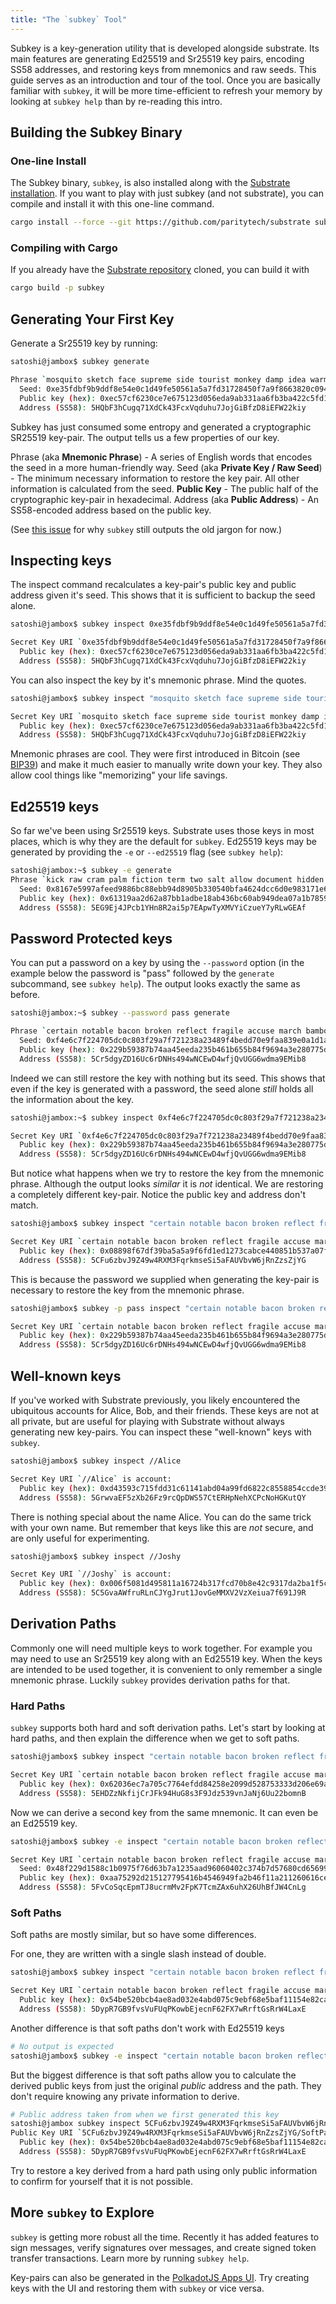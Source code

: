 ```yaml
---
title: "The `subkey` Tool"
---
```

Subkey is a key-generation utility that is developed alongside substrate. Its main features are generating Ed25519 and Sr25519 key pairs, encoding SS58 addresses, and restoring keys from mnemonics and raw seeds. This guide serves as an introduction and tour of the tool. Once you are basically familiar with `subkey`, it will be more time-efficient to refresh your memory by looking at `subkey help` than by re-reading this intro.

## Building the Subkey Binary

### One-line Install
The Subkey binary, `subkey`, is also installed along with the [Substrate installation](quickstart/installing-substrate.md). If you want to play with just subkey (and not substrate), you can compile and install it with this one-line command.
```bash
cargo install --force --git https://github.com/paritytech/substrate subkey
```

### Compiling with Cargo
If you already have the [Substrate repository](https://github.com/paritytech/substrate) cloned, you can build it with
```bash
cargo build -p subkey
```

## Generating Your First Key
Generate a Sr25519 key by running:
```bash
satoshi@jambox$ subkey generate

Phrase `mosquito sketch face supreme side tourist monkey damp idea warm luggage better` is account:
  Seed: 0xe35fdbf9b9ddf8e54e0c1d49fe50561a5a7fd31728450f7a9f8663820c09401e
  Public key (hex): 0xec57cf6230ce7e675123d056eda9ab331aa6fb3ba422c5fd194721ddc6b69a14
  Address (SS58): 5HQbF3hCugq71XdCk43FcxVqduhu7JojGiBfzD8iEFW22kiy
```

Subkey has just consumed some entropy and generated a cryptographic SR25519 key-pair. The output tells us a few properties of our key.

Phrase (aka **Mnemonic Phrase**) - A series of English words that encodes the seed in a more human-friendly way.
Seed (aka **Private Key / Raw Seed**) - The minimum necessary information to restore the key pair. All other information is calculated from the seed.
**Public Key** - The public half of the cryptographic key-pair in hexadecimal.
Address (aka **Public Address**) - An SS58-encoded address based on the public key.

(See [this issue](https://github.com/paritytech/substrate/pull/2669#issuecomment-495702589) for why `subkey` still outputs the old jargon for now.)

## Inspecting keys
The inspect command recalculates a key-pair's public key and public address given it's seed. This shows that it is sufficient to backup the seed alone.
```bash
satoshi@jambox$ subkey inspect 0xe35fdbf9b9ddf8e54e0c1d49fe50561a5a7fd31728450f7a9f8663820c09401e

Secret Key URI `0xe35fdbf9b9ddf8e54e0c1d49fe50561a5a7fd31728450f7a9f8663820c09401e` is account:
  Public key (hex): 0xec57cf6230ce7e675123d056eda9ab331aa6fb3ba422c5fd194721ddc6b69a14
  Address (SS58): 5HQbF3hCugq71XdCk43FcxVqduhu7JojGiBfzD8iEFW22kiy
```

You can also inspect the key by it's mnemonic phrase. Mind the quotes.
```bash
satoshi@jambox$ subkey inspect "mosquito sketch face supreme side tourist monkey damp idea warm luggage better"

Secret Key URI `mosquito sketch face supreme side tourist monkey damp idea warm luggage better` is account:
  Public key (hex): 0xec57cf6230ce7e675123d056eda9ab331aa6fb3ba422c5fd194721ddc6b69a14
  Address (SS58): 5HQbF3hCugq71XdCk43FcxVqduhu7JojGiBfzD8iEFW22kiy
```

Mnemonic phrases are cool. They were first introduced in Bitcoin (see [BIP39](https://github.com/bitcoin/bips/blob/master/bip-0039.mediawiki)) and make it much easier to manually write down your key. They also allow cool things like "memorizing" your life savings.

## Ed25519 keys
So far we've been using Sr25519 keys. Substrate uses those keys in most places, which is why they are the default for `subkey`. Ed25519 keys may be generated by providing the `-e` or `--ed25519` flag (see `subkey help`):

```bash
satoshi@jambox:~$ subkey -e generate
Phrase `kick raw cram palm fiction term two salt allow document hidden mix` is account:
  Seed: 0x8167e5997afeed9886bc88ebb94d8905b330540bfa4624dcc6d0e983171e67ed
  Public key (hex): 0x61319aa2d62a87bb1adbe18ab436bc60ab949dea07a1b7859deb13bdfbb85f53
  Address (SS58): 5EG9Ej4JPcb1YHn8R2ai5p7EApwTyXMVYiCzueY7yRLwGEAf
```

## Password Protected keys
You can put a password on a key by using the `--password` option (in the example below the password is "pass" followed by the `generate` subcommand, see `subkey help`). The output looks exactly the same as before.
```bash
satoshi@jambox:~$ subkey --password pass generate

Phrase `certain notable bacon broken reflect fragile accuse march bamboo isolate call gate` is account:
  Seed: 0xf4e6c7f224705dc0c803f29a7f721238a23489f4bedd70e9faa839e0a1d1a392
  Public key (hex): 0x229b59387b74aa45eeda235b461b655b84f9694a3e280775d5438d64d477673a
  Address (SS58): 5Cr5dgyZD16Uc6rDNHs494wNCEwD4wfjQvUGG6wdma9EMib8
```

Indeed we can still restore the key with nothing but its seed. This shows that even if the key is generated with a password, the seed alone _still_ holds all the information about the key.
```bash
satoshi@jambox:~$ subkey inspect 0xf4e6c7f224705dc0c803f29a7f721238a23489f4bedd70e9faa839e0a1d1a392

Secret Key URI `0xf4e6c7f224705dc0c803f29a7f721238a23489f4bedd70e9faa839e0a1d1a392` is account:
  Public key (hex): 0x229b59387b74aa45eeda235b461b655b84f9694a3e280775d5438d64d477673a
  Address (SS58): 5Cr5dgyZD16Uc6rDNHs494wNCEwD4wfjQvUGG6wdma9EMib8
```

But notice what happens when we try to restore the key from the mnemonic phrase. Although the output looks _similar_ it is _not_ identical. We are restoring a completely different key-pair. Notice the public key and address don't match.
```bash
satoshi@jambox$ subkey inspect "certain notable bacon broken reflect fragile accuse march bamboo isolate call gate"

Secret Key URI `certain notable bacon broken reflect fragile accuse march bamboo isolate call gate` is account:
  Public key (hex): 0x08898f67df39ba5a5a9f6fd1ed1273cabce440851b537a07fad152f85649ce66
  Address (SS58): 5CFu6zbvJ9Z49w4RXM3FqrkmseSi5aFAUVbvW6jRnZzsZjYG
```

This is because the password we supplied when generating the key-pair is necessary to restore the key from the mnemonic phrase.
```bash
satoshi@jambox$ subkey -p pass inspect "certain notable bacon broken reflect fragile accuse march bamboo isolate call gate"

Secret Key URI `certain notable bacon broken reflect fragile accuse march bamboo isolate call gate` is account:
  Public key (hex): 0x229b59387b74aa45eeda235b461b655b84f9694a3e280775d5438d64d477673a
  Address (SS58): 5Cr5dgyZD16Uc6rDNHs494wNCEwD4wfjQvUGG6wdma9EMib8
```

## Well-known keys
If you've worked with Substrate previously, you likely encountered the ubiquitous accounts for Alice, Bob, and their friends. These keys are not at all private, but are useful for playing with Substrate without always generating new key-pairs. You can inspect these "well-known" keys with `subkey`.

```bash
satoshi@jambox$ subkey inspect //Alice

Secret Key URI `//Alice` is account:
  Public key (hex): 0xd43593c715fdd31c61141abd04a99fd6822c8558854ccde39a5684e7a56da27d
  Address (SS58): 5GrwvaEF5zXb26Fz9rcQpDWS57CtERHpNehXCPcNoHGKutQY
```

There is nothing special about the name Alice. You can do the same trick with your own name. But remember that keys like this are _not_ secure, and are only useful for experimenting.
```bash
satoshi@jambox$ subkey inspect //Joshy

Secret Key URI `//Joshy` is account:
  Public key (hex): 0x006f5081d495811a16724b317fcd70b8e42c9317da2ba1f5c36756a41fadec67
  Address (SS58): 5C5GvaAWfruRLnCJYgJrut1JovGeMMXV2VzXeiua7f691J9R
```

## Derivation Paths
Commonly one will need multiple keys to work together. For example you may need to use an Sr25519 key along with an Ed25519 key. When the keys are intended to be used together, it is convenient to only remember a single mnemonic phrase. Luckily `subkey` provides derivation paths for that.

### Hard Paths
`subkey` supports both hard and soft derivation paths. Let's start by looking at hard paths, and then explain the difference when we get to soft paths.

```bash
satoshi@jambox$ subkey inspect "certain notable bacon broken reflect fragile accuse march bamboo isolate call gate"//DerivationPath

Secret Key URI `certain notable bacon broken reflect fragile accuse march bamboo isolate call gate//DerivationPath` is account:
  Public key (hex): 0x62036ec7a705c7764efdd84258e2099d528753333d206e69ab038354cca59375
  Address (SS58): 5EHDZzNkfijCrJFk94HuG8s3F9Jdz539vnJaNj6Uu22bomnB
```

Now we can derive a second key from the same mnemonic. It can even be an Ed25519 key.
```bash
satoshi@jambox$ subkey -e inspect "certain notable bacon broken reflect fragile accuse march bamboo isolate call gate"//OtherPath

Secret Key URI `certain notable bacon broken reflect fragile accuse march bamboo isolate call gate//OtherPath` is account:
  Seed: 0x48f229d1588c1b0975f76d63b7a1235aad96060402c374b7d57680cd65699b1c
  Public key (hex): 0xaa75292d215127795416b4546949fa2b46f11a211260616ceb085dec7f35b6fa
  Address (SS58): 5FvCoSqcEpmTJ8ucrmMv2FpK7TcmZAx6uhX26UhBfJW4CnLg
```


### Soft Paths
Soft paths are mostly similar, but so have some differences.

For one, they are written with a single slash instead of double.
```bash
satoshi@jambox$ subkey inspect "certain notable bacon broken reflect fragile accuse march bamboo isolate call gate"/SoftPath

Secret Key URI `certain notable bacon broken reflect fragile accuse march bamboo isolate call gate/SoftPath` is account:
  Public key (hex): 0x54be520bcb4ae8ad032e4abd075c9ebf68e5baf11154e82cacd8d5f438d73066
  Address (SS58): 5DypR7GB9fvsVuFUqPKowbEjecnF62FX7wRrftGsRrW4LaxE
```

Another difference is that soft paths don't work with Ed25519 keys

```bash
# No output is expected
satoshi@jambox$ subkey -e inspect "certain notable bacon broken reflect fragile accuse march bamboo isolate call gate"/SoftPath
```

But the biggest difference is that soft paths allow you to calculate the derived public keys from just the original _public_ address and the path. They don't require knowing any private information to derive.

```bash
# Public address taken from when we first generated this key
satoshi@jambox subkey inspect 5CFu6zbvJ9Z49w4RXM3FqrkmseSi5aFAUVbvW6jRnZzsZjYG/SoftPath
Public Key URI `5CFu6zbvJ9Z49w4RXM3FqrkmseSi5aFAUVbvW6jRnZzsZjYG/SoftPath` is account:
  Public key (hex): 0x54be520bcb4ae8ad032e4abd075c9ebf68e5baf11154e82cacd8d5f438d73066
  Address (SS58): 5DypR7GB9fvsVuFUqPKowbEjecnF62FX7wRrftGsRrW4LaxE
```

Try to restore a key derived from a hard path using only public information to confirm for yourself that it is not possible.

## More `subkey` to Explore
`subkey` is getting more robust all the time. Recently it has added features to sign messages, verify signatures over messages, and create signed token transfer transactions. Learn more by running `subkey help`.

Key-pairs can also be generated in the [PolkadotJS Apps UI](https://github.com/polkadot-js/apps). Try creating keys with the UI and restoring them with `subkey` or vice versa.
